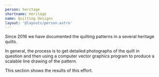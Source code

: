 ```yaml
---
person: heritage
shortname: Heritage
name: Quilting Designs
layout: '@layouts/person.astro'
---
```

Since 2016 we have documented the quilting patterns in a several heritage quilts.

In general, the process is to get detailed photographs of the quilt in question and then using a computer vector graphics program
to produce a scalable line drawing of the pattern.

This section shows the results of this effort.

